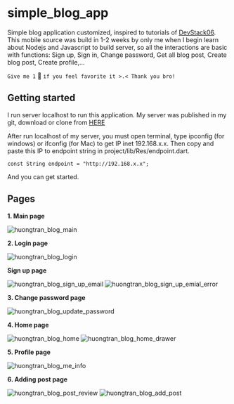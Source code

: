 # simple_blog_app

Simple blog application customized, inspired to tutorials of [DevStack06](https://github.com/DevStack06). This mobile source was build in 1-2 weeks by only me when I begin learn about Nodejs and Javascript to build server, so all the interactions are basic with functions: Sign up, Sign in, Change password, Get all blog post, Create blog post, Create profile,...

`Give me 1` 🌟 `if you feel favorite it >.< Thank you bro!`

## Getting started

I run server localhost to run this application. My server was published in my git, download or clone from [HERE](https://github.com/tranthiquynhhuong/blog_server)

After run localhost of my server, you must open terminal, type ipconfig (for windows) or ifconfig (for Mac) to get IP inet 192.168.x.x. Then copy and paste this IP to endpoint string in project/lib/Res/endpoint.dart. 

`const String endpoint = "http://192.168.x.x";`

And you can get started.

## Pages
**1. Main page**

![huongtran_blog_main](https://user-images.githubusercontent.com/33143698/128993824-2298c60e-735f-4679-ac5a-ca6cccfb8e89.png)

**2. Login page**

![huongtran_blog_login](https://user-images.githubusercontent.com/33143698/128993803-f2c23c0a-a3ce-45ab-9e66-c3ef1eac18ab.png)

**Sign up page**

![huongtran_blog_sign_up_email](https://user-images.githubusercontent.com/33143698/128993937-a4742d95-5c0d-45cb-8fa3-04f5de2a2fe4.png)
![huongtran_blog_sign_up_emial_error](https://user-images.githubusercontent.com/33143698/128993950-668a0c6a-3571-4763-969c-1a2ec161e248.png)

**3. Change password page**

![huongtran_blog_update_password](https://user-images.githubusercontent.com/33143698/128993954-f6ade24e-90f6-4ac2-9820-275f3f8fd9e2.png)

**4. Home page**

![huongtran_blog_home](https://user-images.githubusercontent.com/33143698/128993774-bd8f5964-6503-45c9-9ecd-baff1d0eee7d.png)
![huongtran_blog_home_drawer](https://user-images.githubusercontent.com/33143698/128993787-bfc31d5c-0fb7-482e-913f-057c6fbe117d.png)

**5. Profile page**

![huongtran_blog_me_info](https://user-images.githubusercontent.com/33143698/128994022-7b6e2f55-627c-41f2-8acb-7db8a22ebe54.png)

**6. Adding post page**

![huongtran_blog_post_review](https://user-images.githubusercontent.com/33143698/128993878-3797ea0a-3a22-4cbc-84c7-4ef12c7a9980.png)
![huongtran_blog_add_post](https://user-images.githubusercontent.com/33143698/128993738-37cd7da3-a9f1-4a5f-8065-1ecae65c6a9d.png)
